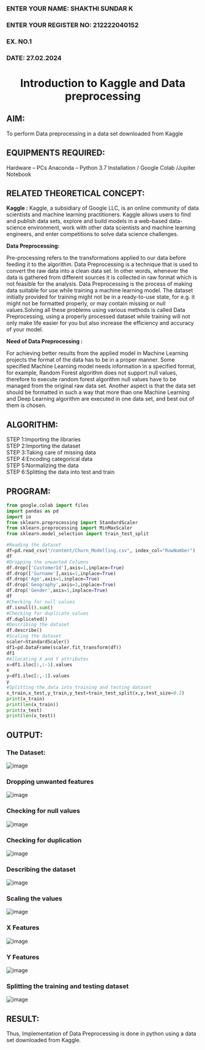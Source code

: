 <H3>ENTER YOUR NAME: SHAKTHI SUNDAR K</H3>
<H3>ENTER YOUR REGISTER NO: 212222040152</H3>
<H3>EX. NO.1</H3>
<H3>DATE: 27.02.2024</H3>
<H1 ALIGN =CENTER> Introduction to Kaggle and Data preprocessing</H1>

## AIM:

To perform Data preprocessing in a data set downloaded from Kaggle

## EQUIPMENTS REQUIRED:
Hardware – PCs
Anaconda – Python 3.7 Installation / Google Colab /Jupiter Notebook

## RELATED THEORETICAL CONCEPT:

**Kaggle :**
Kaggle, a subsidiary of Google LLC, is an online community of data scientists and machine learning practitioners. Kaggle allows users to find and publish data sets, explore and build models in a web-based data-science environment, work with other data scientists and machine learning engineers, and enter competitions to solve data science challenges.

**Data Preprocessing:**

Pre-processing refers to the transformations applied to our data before feeding it to the algorithm. Data Preprocessing is a technique that is used to convert the raw data into a clean data set. In other words, whenever the data is gathered from different sources it is collected in raw format which is not feasible for the analysis.
Data Preprocessing is the process of making data suitable for use while training a machine learning model. The dataset initially provided for training might not be in a ready-to-use state, for e.g. it might not be formatted properly, or may contain missing or null values.Solving all these problems using various methods is called Data Preprocessing, using a properly processed dataset while training will not only make life easier for you but also increase the efficiency and accuracy of your model.

**Need of Data Preprocessing :**

For achieving better results from the applied model in Machine Learning projects the format of the data has to be in a proper manner. Some specified Machine Learning model needs information in a specified format, for example, Random Forest algorithm does not support null values, therefore to execute random forest algorithm null values have to be managed from the original raw data set.
Another aspect is that the data set should be formatted in such a way that more than one Machine Learning and Deep Learning algorithm are executed in one data set, and best out of them is chosen.


## ALGORITHM:
STEP 1:Importing the libraries<BR>
STEP 2:Importing the dataset<BR>
STEP 3:Taking care of missing data<BR>
STEP 4:Encoding categorical data<BR>
STEP 5:Normalizing the data<BR>
STEP 6:Splitting the data into test and train<BR>

##  PROGRAM:
``` py
from google.colab import files
import pandas as pd
import io
from sklearn.preprocessing import StandardScaler
from sklearn.preprocessing import MinMaxScaler
from sklearn.model_selection import train_test_split

#Reading the dataset
df=pd.read_csv("/content/Churn_Modelling.csv", index_col="RowNumber")
df
#Dropping the unwanted Columns
df.drop(['CustomerId'],axis=1,inplace=True)
df.drop(['Surname'],axis=1,inplace=True)
df.drop('Age',axis=1,inplace=True)
df.drop('Geography',axis=1,inplace=True)
df.drop('Gender',axis=1,inplace=True)
df
#Checking for null values
df.isnull().sum()
#Checking for duplicate values
df.duplicated()
#Describing the dataset
df.describe()
#Scaling the dataset
scaler=StandardScaler()
df1=pd.DataFrame(scaler.fit_transform(df))
df1
#Allocating X and Y attributes
x=df1.iloc[:,:-1].values
x
y=df1.iloc[:,-1].values
y
#Splitting the data into training and testing dataset
x_train,x_test,y_train,y_test=train_test_split(x,y,test_size=0.2)
print(x_train)
print(len(x_train))
print(x_test)
print(len(x_test))


```


## OUTPUT:
### The Dataset:
![image](https://github.com/ShakthiSundar-K/Ex-1-NN/assets/128116143/a6f3cd61-3a62-4cd5-b3c3-88e9df609625)
### Dropping unwanted features
![image](https://github.com/ShakthiSundar-K/Ex-1-NN/assets/128116143/202353d8-f012-4211-b667-07665f5e5cb1)
### Checking for null values
![image](https://github.com/ShakthiSundar-K/Ex-1-NN/assets/128116143/0e93512d-db4b-4312-9e96-f532c8c0ab68)
### Checking for duplication
![image](https://github.com/ShakthiSundar-K/Ex-1-NN/assets/128116143/525a0230-6861-416b-9b5f-ed6c83eeb6f3)
### Describing the dataset
![image](https://github.com/ShakthiSundar-K/Ex-1-NN/assets/128116143/9255ad1f-0e4f-40ed-a408-f88e5b77771f)
### Scaling the values
![image](https://github.com/ShakthiSundar-K/Ex-1-NN/assets/128116143/0ba6f433-8d75-48d0-92bd-0f07b477ee37)
### X Features
![image](https://github.com/ShakthiSundar-K/Ex-1-NN/assets/128116143/c532979b-1269-4cf3-a537-9b323ef209d9)
### Y Features
![image](https://github.com/ShakthiSundar-K/Ex-1-NN/assets/128116143/e905814a-0efe-4f83-8b0e-69e56102b172)
### Splitting the training and testing dataset
![image](https://github.com/ShakthiSundar-K/Ex-1-NN/assets/128116143/57a5116f-695b-408a-bfa9-5e52cc216305)









## RESULT:
Thus, Implementation of Data Preprocessing is done in python  using a data set downloaded from Kaggle.


